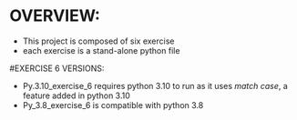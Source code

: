 # OVERVIEW:
- This project is composed of six exercise
- each exercise is a stand-alone python file

#EXERCISE 6 VERSIONS:
- Py.3.10_exercise_6 requires python 3.10 to run as it uses *match case*, a feature added in python 3.10
- Py_3.8_exercise_6 is compatible with python 3.8